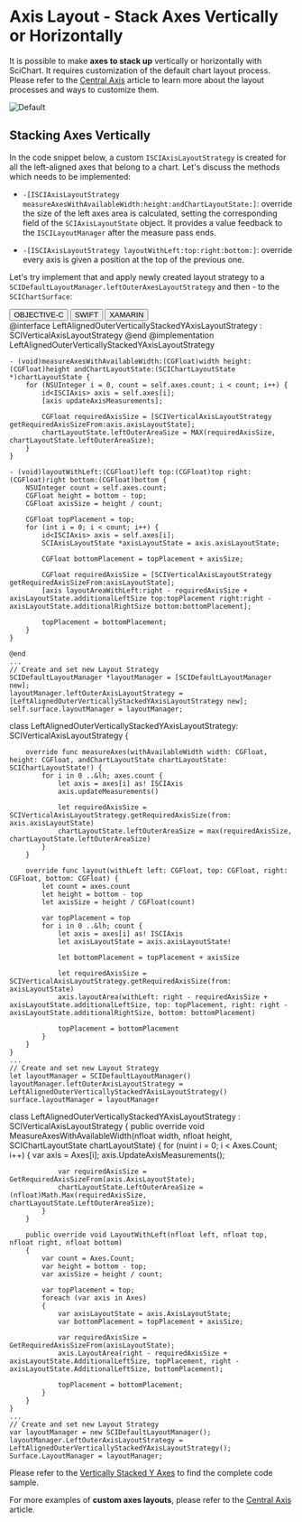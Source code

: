 # Axis Layout - Stack Axes Vertically or Horizontally
It is possible to make **axes to stack up** vertically or horizontally with SciChart. It requires customization of the default chart layout process. Please refer to the [Central Axis](axis-layout---central-axis.html) article to learn more about the layout processes and ways to customize them.

![Default](img/axis-2d/vertically-stacked-axes-example.png)

## Stacking Axes Vertically 
In the code snippet below, a custom `ISCIAxisLayoutStrategy` is created for all the left-aligned axes that belong to a chart. Let's discuss the methods which needs to be implemented:
- `-[ISCIAxisLayoutStrategy measureAxesWithAvailableWidth:height:andChartLayoutState:]`: override the size of the left axes area is calculated, setting the corresponding field of the `SCIAxisLayoutState` object. It provides a value feedback to the `ISCILayoutManager` after the measure pass ends.

- `-[ISCIAxisLayoutStrategy layoutWithLeft:top:right:bottom:]`: override every axis is given a position at the top of the previous one.

Let's try implement that and apply newly created layout strategy to a `SCIDefaultLayoutManager.leftOuterAxesLayoutStrategy` and then - to the `SCIChartSurface`:

<div class="code-snippet-tabs">
  <button class="code-snippet-tab" onclick="showCodeFor(event, 'objectivec')">OBJECTIVE-C</button>
  <button class="code-snippet-tab" onclick="showCodeFor(event, 'swift')">SWIFT</button>
  <button class="code-snippet-tab" onclick="showCodeFor(event, 'cs')">XAMARIN</button>
</div>
<div class="code-snippet" id="objectivec">
    @interface LeftAlignedOuterVerticallyStackedYAxisLayoutStrategy : SCIVerticalAxisLayoutStrategy
    @end
    @implementation LeftAlignedOuterVerticallyStackedYAxisLayoutStrategy

    - (void)measureAxesWithAvailableWidth:(CGFloat)width height:(CGFloat)height andChartLayoutState:(SCIChartLayoutState *)chartLayoutState {
        for (NSUInteger i = 0, count = self.axes.count; i < count; i++) {
            id<ISCIAxis> axis = self.axes[i];
            [axis updateAxisMeasurements];
            
            CGFloat requiredAxisSize = [SCIVerticalAxisLayoutStrategy getRequiredAxisSizeFrom:axis.axisLayoutState];
            chartLayoutState.leftOuterAreaSize = MAX(requiredAxisSize, chartLayoutState.leftOuterAreaSize);
        }
    }

    - (void)layoutWithLeft:(CGFloat)left top:(CGFloat)top right:(CGFloat)right bottom:(CGFloat)bottom {
        NSUInteger count = self.axes.count;
        CGFloat height = bottom - top;
        CGFloat axisSize = height / count;
        
        CGFloat topPlacement = top;
        for (int i = 0; i < count; i++) {
            id<ISCIAxis> axis = self.axes[i];
            SCIAxisLayoutState *axisLayoutState = axis.axisLayoutState;
            
            CGFloat bottomPlacement = topPlacement + axisSize;
            
            CGFloat requiredAxisSize = [SCIVerticalAxisLayoutStrategy getRequiredAxisSizeFrom:axisLayoutState];
            [axis layoutAreaWithLeft:right - requiredAxisSize + axisLayoutState.additionalLeftSize top:topPlacement right:right - axisLayoutState.additionalRightSize bottom:bottomPlacement];
            
            topPlacement = bottomPlacement;
        }
    }

    @end
    ...
    // Create and set new Layout Strategy
    SCIDefaultLayoutManager *layoutManager = [SCIDefaultLayoutManager new];
    layoutManager.leftOuterAxisLayoutStrategy = [LeftAlignedOuterVerticallyStackedYAxisLayoutStrategy new];
    self.surface.layoutManager = layoutManager;
</div>
<div class="code-snippet" id="swift">
    class LeftAlignedOuterVerticallyStackedYAxisLayoutStrategy: SCIVerticalAxisLayoutStrategy {
        
        override func measureAxes(withAvailableWidth width: CGFloat, height: CGFloat, andChartLayoutState chartLayoutState: SCIChartLayoutState!) {
            for i in 0 ..&lh; axes.count {
                let axis = axes[i] as! ISCIAxis
                axis.updateMeasurements()
                
                let requiredAxisSize = SCIVerticalAxisLayoutStrategy.getRequiredAxisSize(from: axis.axisLayoutState)
                chartLayoutState.leftOuterAreaSize = max(requiredAxisSize, chartLayoutState.leftOuterAreaSize)
            }
        }
        
        override func layout(withLeft left: CGFloat, top: CGFloat, right: CGFloat, bottom: CGFloat) {
            let count = axes.count
            let height = bottom - top
            let axisSize = height / CGFloat(count)
            
            var topPlacement = top
            for i in 0 ..&lh; count {
                let axis = axes[i] as! ISCIAxis
                let axisLayoutState = axis.axisLayoutState!
                
                let bottomPlacement = topPlacement + axisSize
                
                let requiredAxisSize = SCIVerticalAxisLayoutStrategy.getRequiredAxisSize(from: axisLayoutState)
                axis.layoutArea(withLeft: right - requiredAxisSize + axisLayoutState.additionalLeftSize, top: topPlacement, right: right - axisLayoutState.additionalRightSize, bottom: bottomPlacement)
                
                topPlacement = bottomPlacement
            }
        }
    }
    ...
    // Create and set new Layout Strategy
    let layoutManager = SCIDefaultLayoutManager()
    layoutManager.leftOuterAxisLayoutStrategy = LeftAlignedOuterVerticallyStackedYAxisLayoutStrategy()
    surface.layoutManager = layoutManager
</div>
<div class="code-snippet" id="cs">
    class LeftAlignedOuterVerticallyStackedYAxisLayoutStrategy : SCIVerticalAxisLayoutStrategy
    {
        public override void MeasureAxesWithAvailableWidth(nfloat width, nfloat height, SCIChartLayoutState chartLayoutState)
        {
            for (nuint i = 0; i < Axes.Count; i++)
            {
                var axis = Axes[i];
                axis.UpdateAxisMeasurements();

                var requiredAxisSize = GetRequiredAxisSizeFrom(axis.AxisLayoutState);
                chartLayoutState.LeftOuterAreaSize = (nfloat)Math.Max(requiredAxisSize, chartLayoutState.LeftOuterAreaSize);
            }
        }

        public override void LayoutWithLeft(nfloat left, nfloat top, nfloat right, nfloat bottom)
        {
            var count = Axes.Count;
            var height = bottom - top;
            var axisSize = height / count;

            var topPlacement = top;
            foreach (var axis in Axes)
            {
                var axisLayoutState = axis.AxisLayoutState;
                var bottomPlacement = topPlacement + axisSize;

                var requiredAxisSize = GetRequiredAxisSizeFrom(axisLayoutState);
                axis.LayoutArea(right - requiredAxisSize + axisLayoutState.AdditionalLeftSize, topPlacement, right - axisLayoutState.AdditionalLeftSize, bottomPlacement);

                topPlacement = bottomPlacement;
            }
        }
    }
    ...
    // Create and set new Layout Strategy
    var layoutManager = new SCIDefaultLayoutManager();
    layoutManager.LeftOuterAxisLayoutStrategy = LeftAlignedOuterVerticallyStackedYAxisLayoutStrategy();
    Surface.LayoutManager = layoutManager;
</div>

Please refer to the [Vertically Stacked Y Axes]() to find the complete code sample.

For more examples of **custom axes layouts**, please refer to the [Central Axis](axis-layout---central-axis.html) article.